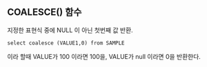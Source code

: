 
## COALESCE() 함수

지정한 표현식 중에 NULL 이 아닌 첫번째 값 반환. 

```
select coalesce (VALUE1,0) from SAMPLE
```

이라 할때 VALUE가 100 이라면 100을, VALUE가 null 이라면 0을 반환한다. 
